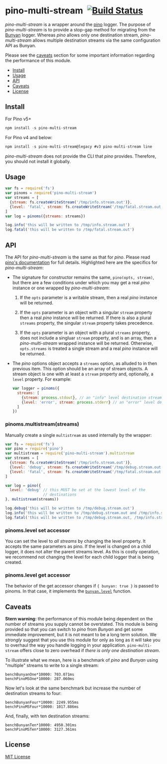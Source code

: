 # pino-multi-stream &nbsp;[![Build Status](https://travis-ci.org/pinojs/pino-multi-stream.svg?branch=master)](https://travis-ci.org/pinojs/pino-multi-stream)

*pino-multi-stream* is a wrapper around the [pino](pino) logger. The purpose
of *pino-multi-stream* is to provide a stop-gap method for migrating from the
[Bunyan](bunyan) logger. Whereas *pino* allows only one destination stream,
*pino-multi-stream* allows multiple destination streams via the same
configuration API as Bunyan.

Please see the [caveats](#caveats) section for some important information
regarding the performance of this module.

+ [Install](#install)
+ [Usage](#usage)
+ [API](#api)
+ [Caveats](#caveats)
+ [License](#license)

[pino]: https://npm.im/pino
[bunyan]: https://npm.im/bunyan

<a id="install"></a>
## Install

For Pino v5+

```js
npm install -s pino-multi-stream
```

For Pino v4 and below:

```js
npm install -s pino-multi-stream@legacy #v3 pino-multi-stream line
```

*pino-multi-stream* does not provide the CLI that *pino* provides. Therefore,
you should not install it globally.

<a id="usage"></a>
## Usage

```js
var fs = require('fs')
var pinoms = require('pino-multi-stream')
var streams = [
  {stream: fs.createWriteStream('/tmp/info.stream.out')},
  {level: 'fatal', stream: fs.createWriteStream('/tmp/fatal.stream.out')}
]
var log = pinoms({streams: streams})

log.info('this will be written to /tmp/info.stream.out')
log.fatal('this will be written to /tmp/fatal.stream.out')
```

<a id="api"></a>
## API

The API for *pino-multi-stream* is the same as that for *pino*. Please
read [pino's documentation][pinoapi] for full details. Highlighted here are
the specifics for *pino-multi-stream*:

+ The signature for constructor remains the same, `pino(opts, stream)`, but
  there are a few conditions under which you may get a real *pino* instance
  or one wrapped by *pino-multi-stream*:

  1. If the `opts` parameter is a writable stream, then a real *pino*
     instance will be returned.

  2. If the `opts` parameter is an object with a singular `stream` property
     then a real *pino* instance will be returned. If there is also a plural
     `streams` property, the singular `stream` property takes precedence.

  3. If the `opts` parameter is an object with a plural `streams` property,
     does not include a singluar `stream` property, and is an array, then
     a *pino-multi-stream* wrapped instance will be returned. Otherwise,
     `opts.streams` is treated a single stream and a real *pino* instance
     will be returned.

+ The *pino* options object accepts a `streams` option, as alluded to in then
  previous item. This option should be an array of stream objects. A stream
  object is one with at least a `stream` property and, optionally, a `level`
  property. For example:

  ```js
  var logger = pinoms({
    streams: [
      {stream: process.stdout}, // an "info" level destination stream
      {level: 'error', stream: process.stderr} // an "error" level destination stream
    ]
  })
  ```

[pinoapi]: https://github.com/pinojs/pino#api

### pinoms.multistream(streams)

Manually create a single `multistream` as used internally by the
wrapper:

```js
var fs = require('fs')
var pino = require('pino')
var multistream = require('pino-multi-stream').multistream
var streams = [
  {stream: fs.createWriteStream('/tmp/info.stream.out')},
  {level: 'debug', stream: fs.createWriteStream('/tmp/debug.stream.out')},
  {level: 'fatal', stream: fs.createWriteStream('/tmp/fatal.stream.out')}
]

var log = pino({
  level: 'debug' // this MUST be set at the lowest level of the
                 // destinations
}, multistream(streams))

log.debug('this will be written to /tmp/debug.stream.out')
log.info('this will be written to /tmp/debug.stream.out and /tmp/info.stream.out')
log.fatal('this will be written to /tmp/debug.stream.out, /tmp/info.stream.out and /tmp/fatal.stream.out')
```

### pinoms.level set accessor

You can set the level to _all streams_ by changing the level property.
It accepts the same parameters as pino. If the level is changed on a
child logger, it does not alter the parent streams level. As this is
costly operation, we recommend not changing the level for each child
logger that is being created.

### pinoms.level get accessor

The behavior of the get accessor changes if `{ bunyan: true }` is passed
to pinoms. In that case, it implements the
[`bunyan.level`](https://github.com/trentm/node-bunyan#levels) function.

<a id="caveats"></a>
## Caveats

**Stern warning:** the performance of this module being dependent on the number
of streams you supply cannot be overstated. This module is being provided so
that you can switch to *pino* from *Bunyan* and get some immediate improvement,
but it is not meant to be a long term solution. We *strongly* suggest that you
use this module for only as long as it will take you to overhaul the way
you handle logging in your application. `pino-multi-stream` offers close
to zero overhead if _there is only one destination stream_.

To illustrate what we mean, here is a benchmark of *pino* and *Bunyan* using
"multiple" streams to write to a single stream:

```
benchBunyanOne*10000: 703.071ms
benchPinoMSOne*10000: 287.060ms
```

Now let's look at the same benchmark but increase the number of destination
streams to four:

```
benchBunyanFour*10000: 2249.955ms
benchPinoMSFour*10000: 1017.886ms
```

And, finally, with ten destination streams:

```
benchBunyanTen*10000: 4950.301ms
benchPinoMSTen*10000: 3127.361ms
```

<a id="license"></a>
## License

[MIT License](http://jsumners.mit-license.org/)
